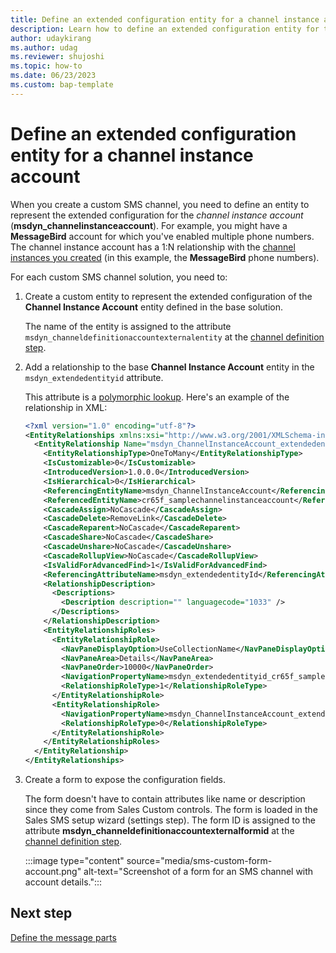 ```yaml
---
title: Define an extended configuration entity for a channel instance account
description: Learn how to define an extended configuration entity for the custom SMS channel instance account in Dynamics 365 Sales. 
author: udaykirang
ms.author: udag
ms.reviewer: shujoshi
ms.topic: how-to
ms.date: 06/23/2023
ms.custom: bap-template 
---
```


# Define an extended configuration entity for a channel instance account

When you create a custom SMS channel, you need to define an entity to represent the extended configuration for the *channel instance account* (**msdyn_channelinstanceaccount**). For example, you might have a **MessageBird** account for which you've enabled multiple phone numbers. The channel instance account has a 1:N relationship with the [channel instances you created](custom-define-sms-instance.md) (in this example, the **MessageBird** phone numbers).

For each custom SMS channel solution, you need to:

1. Create a custom entity to represent the extended configuration of the **Channel Instance Account** entity defined in the base solution.

    The name of the entity is assigned to the attribute `msdyn_channeldefinitionaccountexternalentity` at the [channel definition step](custom-define-sms-definition.md).

1. Add a relationship to the base **Channel Instance Account** entity in the `msdyn_extendedentityid` attribute.

    This attribute is a [polymorphic lookup](/power-apps/developer/data-platform/webapi/multitable-lookup). Here's an example of the relationship in XML:

    ```XML
    <?xml version="1.0" encoding="utf-8"?>
    <EntityRelationships xmlns:xsi="http://www.w3.org/2001/XMLSchema-instance">
      <EntityRelationship Name="msdyn_ChannelInstanceAccount_extendedentityid_cr65f_samplechannelinstanceaccount">
        <EntityRelationshipType>OneToMany</EntityRelationshipType>
        <IsCustomizable>0</IsCustomizable>
        <IntroducedVersion>1.0.0.0</IntroducedVersion>
        <IsHierarchical>0</IsHierarchical>
        <ReferencingEntityName>msdyn_ChannelInstanceAccount</ReferencingEntityName>
        <ReferencedEntityName>cr65f_samplechannelinstanceaccount</ReferencedEntityName>
        <CascadeAssign>NoCascade</CascadeAssign>
        <CascadeDelete>RemoveLink</CascadeDelete>
        <CascadeReparent>NoCascade</CascadeReparent>
        <CascadeShare>NoCascade</CascadeShare>
        <CascadeUnshare>NoCascade</CascadeUnshare>
        <CascadeRollupView>NoCascade</CascadeRollupView>
        <IsValidForAdvancedFind>1</IsValidForAdvancedFind>
        <ReferencingAttributeName>msdyn_extendedentityId</ReferencingAttributeName>
        <RelationshipDescription>
          <Descriptions>
            <Description description="" languagecode="1033" />
          </Descriptions>
        </RelationshipDescription>
        <EntityRelationshipRoles>
          <EntityRelationshipRole>
            <NavPaneDisplayOption>UseCollectionName</NavPaneDisplayOption>
            <NavPaneArea>Details</NavPaneArea>
            <NavPaneOrder>10000</NavPaneOrder>
            <NavigationPropertyName>msdyn_extendedentityid_cr65f_samplechannelinstanceaccount</NavigationPropertyName>
            <RelationshipRoleType>1</RelationshipRoleType>
          </EntityRelationshipRole>
          <EntityRelationshipRole>
            <NavigationPropertyName>msdyn_ChannelInstanceAccount_extendedentityid_cr65f_samplechannelinstanceaccount</NavigationPropertyName>
            <RelationshipRoleType>0</RelationshipRoleType>
          </EntityRelationshipRole>
        </EntityRelationshipRoles>
      </EntityRelationship>
    </EntityRelationships>
    ```

1. Create a form to expose the configuration fields.

    The form doesn't have to contain attributes like name or description since they come from Sales Custom controls. The form is loaded in the Sales SMS setup wizard (settings step). The form ID is assigned to the attribute **msdyn_channeldefinitionaccountexternalformid** at the [channel definition step](custom-define-sms-definition.md).  

    :::image type="content" source="media/sms-custom-form-account.png" alt-text="Screenshot of a form for an SMS channel with account details.":::

## Next step

[Define the message parts](custom-sms-message-parts.md)
